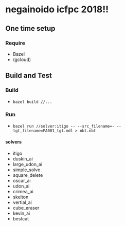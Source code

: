 # negainoido icfpc 2018!!

## One time setup

### Require
* Bazel
* (gcloud)

## Build and Test

### Build
* `bazel build //...`


### Run
* `bazel run //solver:itigo -- --src_filename=- --tgt_filename=FA001_tgt.mdl > nbt.nbt`

#### solvers
* itigo
* duskin_ai
* large_udon_ai
* simple_solve
* square_delete
* oscar_ai
* udon_ai
* crimea_ai
* skelton
* vertial_ai
* cube_eraser
* kevin_ai
* bestcat
